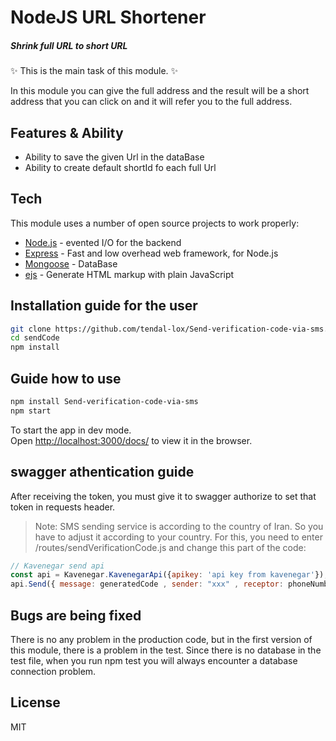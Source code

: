 # NodeJS URL Shortener

##### Shrink full URL to short URL

✨ This is the main task of this module. ✨

In this module you can give the full address and the result will be a short address that you can click on and it will refer you to the full address.

## Features & Ability

- Ability to save the given Url in the dataBase
- Ability to create default shortId fo each full Url

## Tech

This module uses a number of open source projects to work properly:

- [Node.js] - evented I/O for the backend
- [Express] - Fast and low overhead web framework, for Node.js
- [Mongoose] - DataBase
- [ejs] - Generate HTML markup with plain JavaScript

## Installation guide for the user

```sh
git clone https://github.com/tendal-lox/Send-verification-code-via-sms.git
cd sendCode
npm install
```

## Guide how to use

```sh
npm install Send-verification-code-via-sms
npm start
```

 To start the app in dev mode.\
Open [http://localhost:3000/docs/](http://localhost:3000/docs/) to view it in the browser.

## swagger athentication guide

After receiving the token, you must give it to swagger authorize to set that token in requests header.

> Note: SMS sending service is according to the country of Iran. So you have to adjust it according to your country.
For this, you need to enter /routes/sendVerificationCode.js and change this part of the code:

```javascript
// Kavenegar send api
const api = Kavenegar.KavenegarApi({apikey: 'api key from kavenegar'});
api.Send({ message: generatedCode , sender: "xxx" , receptor: phoneNumber })
```

## Bugs are being fixed

There is no any problem in the production code, but in the first version of this module, there is a problem in the test. Since there is no database in the test file, when you run npm test you will always encounter a database connection problem.

## License

MIT

[node.js]: <http://nodejs.org>
[Express]: <https://expressjs.com/>
[Mongoose]: <https://mongoosejs.com/>
[ejs]: <https://ejs.co/>